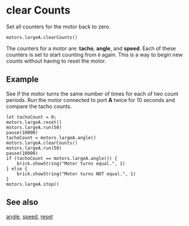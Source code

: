 # clear Counts

Set all counters for the motor back to zero.

```sig
motors.largeA.clearCounts()
```

The counters for a motor are: **tacho**, **angle**, and **speed**. Each of these counters is set to start counting from `0` again. This is a way to begin new counts without having to reset the motor.

## Example

See if the motor turns the same number of times for each of two count periods. Run the motor connected to port **A** twice for 10 seconds and compare the tacho counts.

```blocks
let tachoCount = 0;
motors.largeA.reset()
motors.largeA.run(50)
pause(10000)
tachoCount = motors.largeA.angle()
motors.largeA.clearCounts()
motors.largeA.run(50)
pause(10000)
if (tachoCount == motors.largeA.angle()) {
    brick.showString("Motor turns equal.", 1)
} else {
    brick.showString("Motor turns NOT equal.", 1)
}
motors.largeA.stop()
```

## See also

[angle](/reference/motors/motor/angle), [speed](/reference/motors/motor/speed), [reset](/reference/motors/motor/reset)